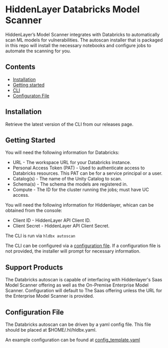 # HiddenLayer Databricks Model Scanner

HiddenLayer’s Model Scanner integrates with Databricks to automatically scan ML models for vulnerabilities. The autoscan installer that is packaged in this repo will install the necessary notebooks and configure jobs to automate the scanning for you.

## Contents

- [Installation](#installation)
- [Getting started](#getting-started)
- [CLI](#cli)
- [Configuraton File](#configuration-file)


## Installation

Retrieve the latest version of the CLI from our releases page.

## Getting Started

You will need the following information for Databricks:
- URL - The workspace URL for your Databricks instance.
- Personal Access Token (PAT) - Used to authenticate access to Databricks resources. This PAT can be for a service principal or a user.
- Catalog(s) - The name of the Unity Catalog to scan.
- Schema(s) - The schema the models are registered in.
- Compute - The ID for the cluster running the jobs; must have UC access.

You will need the following information for Hiddenlayer, whican can be obtained from the console:
- Client ID - HiddenLayer API Client ID.
- Client Secret - HiddenLayer API Client Secret.

The CLI is run via `hldbx autoscan`

The CLI can be configured via a [configuration file](#configuration-file). If a configuration file is not provided, the installer will prompt for necessary information.

## Support Products

The Databricks autoscan is capable of interfacing with Hiddenlayer's Saas Model Scanner offering as well as the On-Premise Enterprise Model Scanner. Configuration will default to The Saas offering unless the URL for the Enterprise Model Scanner is provided.

## Configuration File

The Databricks autoscan can be driven by a yaml config file. This file should be placed at $HOME/.hl/hldbx.yaml.

An example configuration can be found at [config_template.yaml](https://github.com/hiddenlayerai/hiddenlayer-databricks-model-scanner/blob/main/config_template.yaml)

